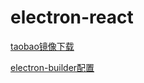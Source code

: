 # electron-react

[taobao镜像下载](https://npm.taobao.org/mirrors/electron/)

[electron-builder配置](https://segmentfault.com/a/1190000017296201)